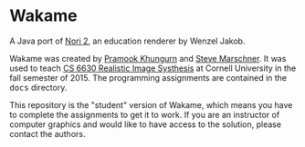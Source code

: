 # Wakame
A Java port of [Nori 2](http://github.com/wjakob/nori), an education renderer by Wenzel Jakob.

Wakame was created by [Pramook Khungurn](http://www.cs.cornell.edu/~pramook) and [Steve Marschner](http://www.cs.cornell.edu/~srm).  It was used to teach [CS 6630 Realistic Image Systhesis](http://www.cs.cornell.edu/Courses/cs6630/2015fa) at Cornell University in the fall semester of 2015.  The programming assignments are contained in the <tt>docs</tt> directory.

This repository is the "student" version of Wakame, which means you have to complete the assignments to get it to work.  If you are an instructor of computer graphics and would like to have access to the solution, please contact the authors.
